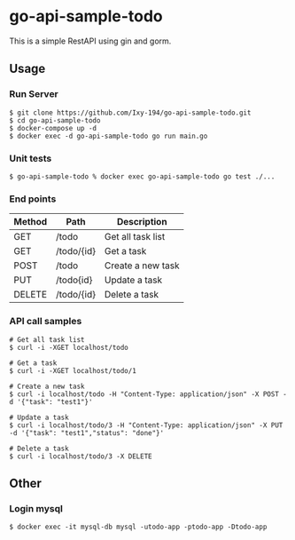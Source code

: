 # go-api-sample-todo
This is a simple RestAPI using gin and gorm.

## Usage
### Run Server
```
$ git clone https://github.com/Ixy-194/go-api-sample-todo.git
$ cd go-api-sample-todo
$ docker-compose up -d 
$ docker exec -d go-api-sample-todo go run main.go
```
### Unit tests
```
$ go-api-sample-todo % docker exec go-api-sample-todo go test ./... 
```

### End points
| Method  | Path | Description |
| ------------- | ------------- | ------------- |
| GET  | /todo  | Get all task list |
| GET  | /todo/{id}  | Get a task |
| POST  | /todo | Create a new task |
| PUT  | /todo{id}  | Update a task |
| DELETE  | /todo/{id}  | Delete a task |

### API call samples
```
# Get all task list
$ curl -i -XGET localhost/todo

# Get a task
$ curl -i -XGET localhost/todo/1

# Create a new task
$ curl -i localhost/todo -H "Content-Type: application/json" -X POST -d '{"task": "test1"}' 

# Update a task
$ curl -i localhost/todo/3 -H "Content-Type: application/json" -X PUT -d '{"task": "test1","status": "done"}'

# Delete a task
$ curl -i localhost/todo/3 -X DELETE

```
## Other
### Login mysql
```
$ docker exec -it mysql-db mysql -utodo-app -ptodo-app -Dtodo-app
```
